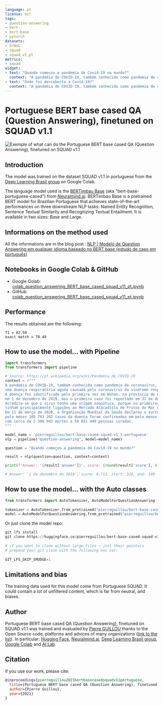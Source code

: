 ```yaml
---
language: pt
license: mit
tags:
- question-answering
- bert
- bert-base
- pytorch
datasets:
- brWaC
- squad
- squad_v1_pt
metrics:
- squad
widget:
- text: "Quando começou a pandemia de Covid-19 no mundo?"
  context: "A pandemia de COVID-19, também conhecida como pandemia de coronavírus, é uma pandemia em curso de COVID-19, uma doença respiratória aguda causada pelo coronavírus da síndrome respiratória aguda grave 2 (SARS-CoV-2). A doença foi identificada pela primeira vez em Wuhan, na província de Hubei, República Popular da China, em 1 de dezembro de 2019, mas o primeiro caso foi reportado em 31 de dezembro do mesmo ano."
- text: "Onde foi descoberta a Covid-19?"
  context: "A pandemia de COVID-19, também conhecida como pandemia de coronavírus, é uma pandemia em curso de COVID-19, uma doença respiratória aguda causada pelo coronavírus da síndrome respiratória aguda grave 2 (SARS-CoV-2). A doença foi identificada pela primeira vez em Wuhan, na província de Hubei, República Popular da China, em 1 de dezembro de 2019, mas o primeiro caso foi reportado em 31 de dezembro do mesmo ano." 
---
```


# Portuguese BERT base cased QA (Question Answering), finetuned on SQUAD v1.1

![Exemple of what can do the Portuguese BERT base cased QA (Question Answering), finetuned on SQUAD v1.1](https://miro.medium.com/max/2000/1*te5MmdesAHCmg4KmK8zD3g.png)

## Introduction

The model was trained on the dataset SQUAD v1.1 in portuguese from the [Deep Learning Brasil group](http://www.deeplearningbrasil.com.br/) on Google Colab. 

The language model used is the [BERTimbau Base](https://huggingface.co/neuralmind/bert-base-portuguese-cased) (aka "bert-base-portuguese-cased") from [Neuralmind.ai](https://neuralmind.ai/): BERTimbau Base is a pretrained BERT model for Brazilian Portuguese that achieves state-of-the-art performances on three downstream NLP tasks: Named Entity Recognition, Sentence Textual Similarity and Recognizing Textual Entailment. It is available in two sizes: Base and Large.

## Informations on the method used

All the informations are in the blog post : [NLP | Modelo de Question Answering em qualquer idioma baseado no BERT base (estudo de caso em português)](https://medium.com/@pierre_guillou/nlp-modelo-de-question-answering-em-qualquer-idioma-baseado-no-bert-base-estudo-de-caso-em-12093d385e78)

## Notebooks in Google Colab & GitHub

- Google Colab: [colab_question_answering_BERT_base_cased_squad_v11_pt.ipynb](https://colab.research.google.com/drive/18ueLdi_V321Gz37x4gHq8mb4XZSGWfZx?usp=sharing)
- GitHub: [colab_question_answering_BERT_base_cased_squad_v11_pt.ipynb](https://github.com/piegu/language-models/blob/master/colab_question_answering_BERT_base_cased_squad_v11_pt.ipynb)

## Performance

The results obtained are the following:

```
f1 = 82.50
exact match = 70.49
```

## How to use the model... with Pipeline

```python
import transformers
from transformers import pipeline

# source: https://pt.wikipedia.org/wiki/Pandemia_de_COVID-19
context = r"""
A pandemia de COVID-19, também conhecida como pandemia de coronavírus, é uma pandemia em curso de COVID-19, 
uma doença respiratória aguda causada pelo coronavírus da síndrome respiratória aguda grave 2 (SARS-CoV-2). 
A doença foi identificada pela primeira vez em Wuhan, na província de Hubei, República Popular da China, 
em 1 de dezembro de 2019, mas o primeiro caso foi reportado em 31 de dezembro do mesmo ano. 
Acredita-se que o vírus tenha uma origem zoonótica, porque os primeiros casos confirmados 
tinham principalmente ligações ao Mercado Atacadista de Frutos do Mar de Huanan, que também vendia animais vivos. 
Em 11 de março de 2020, a Organização Mundial da Saúde declarou o surto uma pandemia. Até 8 de fevereiro de 2021, 
pelo menos 105 743 102 casos da doença foram confirmados em pelo menos 191 países e territórios, 
com cerca de 2 308 943 mortes e 58 851 440 pessoas curadas.
"""

model_name = 'pierreguillou/bert-base-cased-squad-v1.1-portuguese'
nlp = pipeline("question-answering", model=model_name)

question = "Quando começou a pandemia de Covid-19 no mundo?"

result = nlp(question=question, context=context)

print(f"Answer: '{result['answer']}', score: {round(result['score'], 4)}, start: {result['start']}, end: {result['end']}")

# Answer: '1 de dezembro de 2019', score: 0.713, start: 328, end: 349
```

## How to use the model... with the Auto classes

```python
from transformers import AutoTokenizer, AutoModelForQuestionAnswering
  
tokenizer = AutoTokenizer.from_pretrained("pierreguillou/bert-base-cased-squad-v1.1-portuguese")
model = AutoModelForQuestionAnswering.from_pretrained("pierreguillou/bert-base-cased-squad-v1.1-portuguese")
```             

Or just clone the model repo:

```python
git lfs install
git clone https://huggingface.co/pierreguillou/bert-base-cased-squad-v1.1-portuguese
  
# if you want to clone without large files – just their pointers
# prepend your git clone with the following env var:
  
GIT_LFS_SKIP_SMUDGE=1
```               

## Limitations and bias

The training data used for this model come from Portuguese SQUAD. It could contain a lot of unfiltered content, which is far from neutral, and biases.

## Author

Portuguese BERT base cased QA (Question Answering), finetuned on SQUAD v1.1 was trained and evaluated by [Pierre GUILLOU](https://www.linkedin.com/in/pierreguillou/) thanks to the Open Source code, platforms and advices of many organizations ([link to the list](https://medium.com/@pierre_guillou/nlp-modelo-de-question-answering-em-qualquer-idioma-baseado-no-bert-base-estudo-de-caso-em-12093d385e78#c572)). In particular: [Hugging Face](https://huggingface.co/), [Neuralmind.ai](https://neuralmind.ai/), [Deep Learning Brasil group](http://www.deeplearningbrasil.com.br/), [Google Colab](https://colab.research.google.com/) and [AI Lab](https://ailab.unb.br/).

## Citation
If you use our work, please cite:

```bibtex
@inproceedings{pierreguillou2021bertbasecasedsquadv11portuguese,
  title={Portuguese BERT base cased QA (Question Answering), finetuned on SQUAD v1.1},
  author={Pierre Guillou},
  year={2021}
}
```